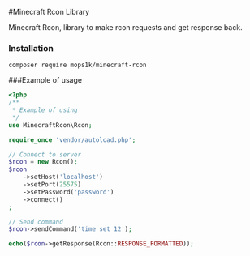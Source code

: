 #Minecraft Rcon Library

Minecraft Rcon, library to make rcon requests and get response back.

### Installation
```
composer require mops1k/minecraft-rcon
```
###Example of usage
```php
<?php
/**
 * Example of using
 */
use MinecraftRcon\Rcon;

require_once 'vendor/autoload.php';

// Connect to server
$rcon = new Rcon();
$rcon
    ->setHost('localhost')
    ->setPort(25575)
    ->setPassword('password')
    ->connect()
;

// Send command
$rcon->sendCommand('time set 12');

echo($rcon->getResponse(Rcon::RESPONSE_FORMATTED));

```
